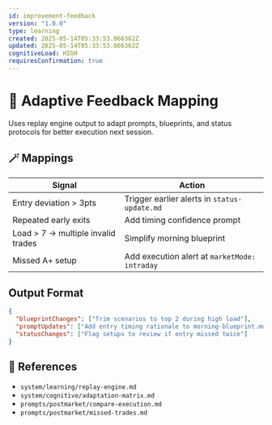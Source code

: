 ```yaml
---
id: improvement-feedback
version: "1.0.0"
type: learning
created: 2025-05-14T05:33:53.066362Z
updated: 2025-05-14T05:33:53.066362Z
cognitiveLoad: HIGH
requiresConfirmation: true
---
```


# 🧠 Adaptive Feedback Mapping

Uses replay engine output to adapt prompts, blueprints, and status protocols for better execution next session.

## 🪄 Mappings

| Signal | Action |
|--------|--------|
| Entry deviation > 3pts | Trigger earlier alerts in `status-update.md` |
| Repeated early exits | Add timing confidence prompt |
| Load > 7 → multiple invalid trades | Simplify morning blueprint |
| Missed A+ setup | Add execution alert at `marketMode: intraday` |

## Output Format

```json
{
  "blueprintChanges": ["Trim scenarios to top 2 during high load"],
  "promptUpdates": ["Add entry timing rationale to morning-blueprint.md"],
  "statusChanges": ["Flag setups to review if entry missed twice"]
}
```

## 📎 References

- `system/learning/replay-engine.md`
- `system/cognitive/adaptation-matrix.md`
- `prompts/postmarket/compare-execution.md`
- `prompts/postmarket/missed-trades.md`
